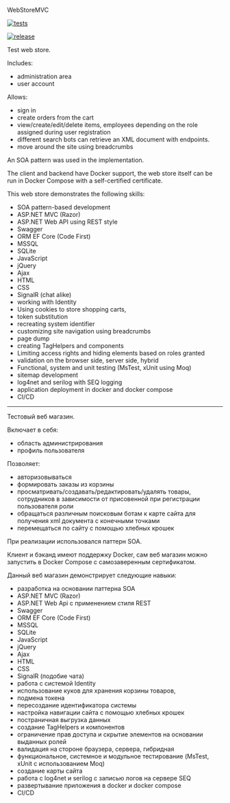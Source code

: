﻿WebStoreMVC

[![tests](https://github.com/Sergei3190/WebStoreMVC/actions/workflows/tests.yml/badge.svg)](https://github.com/Sergei3190/WebStoreMVC/actions/workflows/tests.yml)

[![release](https://github.com/Sergei3190/WebStoreMVC/actions/workflows/release.yml/badge.svg)](https://github.com/Sergei3190/WebStoreMVC/actions/workflows/release.yml)

Test web store.

Includes:

- administration area
- user account

Allows:

- sign in
- create orders from the cart
- view/create/edit/delete items, employees depending on the role assigned during user registration
- different search bots can retrieve an XML document with endpoints.
- move around the site using breadcrumbs

An SOA pattern was used in the implementation.

The client and backend have Docker support, the web store itself can be run in Docker Compose with a self-certified certificate.

This web store demonstrates the following skills:

- SOA pattern-based development 
- ASP.NET MVC (Razor)
- ASP.NET Web API using REST style
- Swagger
- ORM EF Core (Code First)
- MSSQL
- SQLite
- JavaScript
- jQuery
- Ajax
- HTML
- CSS
- SignalR (chat alike)
- working with Identity
- Using cookies to store shopping carts,
- token substitution
- recreating system identifier
- customizing site navigation using breadcrumbs
- page dump
- creating TagHelpers and components
- Limiting access rights and hiding elements based on roles granted
- validation on the browser side, server side, hybrid
- Functional, system and unit testing (MsTest, xUnit using Moq)
- sitemap development
- log4net and serilog with SEQ logging
- application deployment in docker and docker compose
- CI/CD

----------------------------------------------------------------------------------------------------------------------------------

Тестовый веб магазин.

Включает в себя:

- область администрирования
- профиль пользователя

Позволяет:

- авторизовываться
- формировать заказы из корзины
- просматривать/создавать/редактировать/удалять товары, сотрудников в зависимости от присовенной при регистрации пользователя роли
- обращаться различным поисковым ботам к карте сайта для получения xml документа c конечными точками
- перемещаться по сайту с помощью хлебных крошек

При реализации использовался паттерн SOA.

Клиент и бэканд имеют поддержку Docker, сам веб магазин можно запустить в Docker Compose с самозаверенным сертификатом.

Данный веб магазин демонстрирует следующие навыки:

- разработка на основании паттерна SOA 
- ASP.NET MVC (Razor)
- ASP.NET Web Api с применением стиля REST
- Swagger
- ORM EF Core (Code First)
- MSSQL
- SQLite
- JavaScript
- jQuery
- Ajax
- HTML
- CSS
- SignalR (подобие чата)
- работа с системой Identity
- использование куков для хранения корзины товаров,
- подмена токена
- пересоздание идентификатора системы
- настройка навигации сайта с помощью хлебных крошек
- постраничная выгрузка данных
- создание TagHelpers и компонентов
- ограничение прав доступа и скрытие элементов на основании выданных ролей
- валидация на стороне браузера, сервера, гибридная
- функциональное, системное и модульное тестирование (MsTest, xUnit с использованием Moq)
- создание карты сайта
- работа с log4net и serilog с записью логов на сервере SEQ
- развертывание приложения в docker и docker compose
- CI/CD

